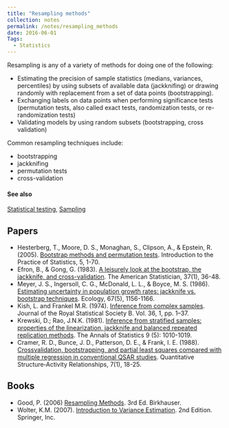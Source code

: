```yaml
---
title: "Resampling methods"
collection: notes
permalink: /notes/resampling_methods
date: 2016-06-01
Tags:
  - Statistics
---
```


Resampling is any of a variety of methods for doing one of the following:
* Estimating the precision of sample statistics (medians, variances, percentiles) by using subsets of available data (jackknifing) or drawing randomly with replacement from a set of data points (bootstrapping).
* Exchanging labels on data points when performing significance tests (permutation tests, also called exact tests, randomization tests, or re-randomization tests)
* Validating models by using random subsets (bootstrapping, cross validation)

Common resampling techniques include:
* bootstrapping
* jackknifing
* permutation tests
* cross-validation


#### See also
[Statistical testing](/notes/statistical_testing), [Sampling](/notes/sampling)




## Papers
* Hesterberg, T., Moore, D. S., Monaghan, S., Clipson, A., & Epstein, R. (2005). [Bootstrap methods and permutation tests](http://statweb.stanford.edu/~tibs/stat315a/Supplements/bootstrap.pdf). Introduction to the Practice of Statistics, 5, 1-70.
* Efron, B., & Gong, G. (1983). [A leisurely look at the bootstrap, the jackknife, and cross-validation](http://www.rochester.edu/College/psc/clarke/405/EfronGong.pdf). The American Statistician, 37(1), 36-48.
* Meyer, J. S., Ingersoll, C. G., McDonald, L. L., & Boyce, M. S. (1986). [Estimating uncertainty in population growth rates: jackknife vs. bootstrap techniques](http://www.imok.ufl.edu/hlb/database/pdf/22_Meyer_86.pdf). Ecology, 67(5), 1156-1166.
* Kish, L. and Frankel M.R. (1974). [Inference from complex samples](). Journal of the Royal Statistical Society B. Vol. 36, 1, pp. 1–37.
* Krewski, D.; Rao, J.N.K. (1981). [Inference from stratified samples: properties of the linearization, jackknife and balanced repeated replication methods](). The Annals of Statistics 9 (5): 1010-1019.
* Cramer, R. D., Bunce, J. D., Patterson, D. E., & Frank, I. E. (1988). [Crossvalidation, bootstrapping, and partial least squares compared with multiple regression in conventional QSAR studies](http://onlinelibrary.wiley.com/doi/10.1002/qsar.19880070105/abstract). Quantitative Structure‐Activity Relationships, 7(1), 18-25.


## Books
* Good, P. (2006) [Resampling Methods](https://www.goodreads.com/book/show/22578972-resampling-methods). 3rd Ed. Birkhauser.
* Wolter, K.M. (2007). [Introduction to Variance Estimation](https://www.goodreads.com/book/show/788969.Introduction_to_Variance_Estimation). 2nd Edition. Springer, Inc.


